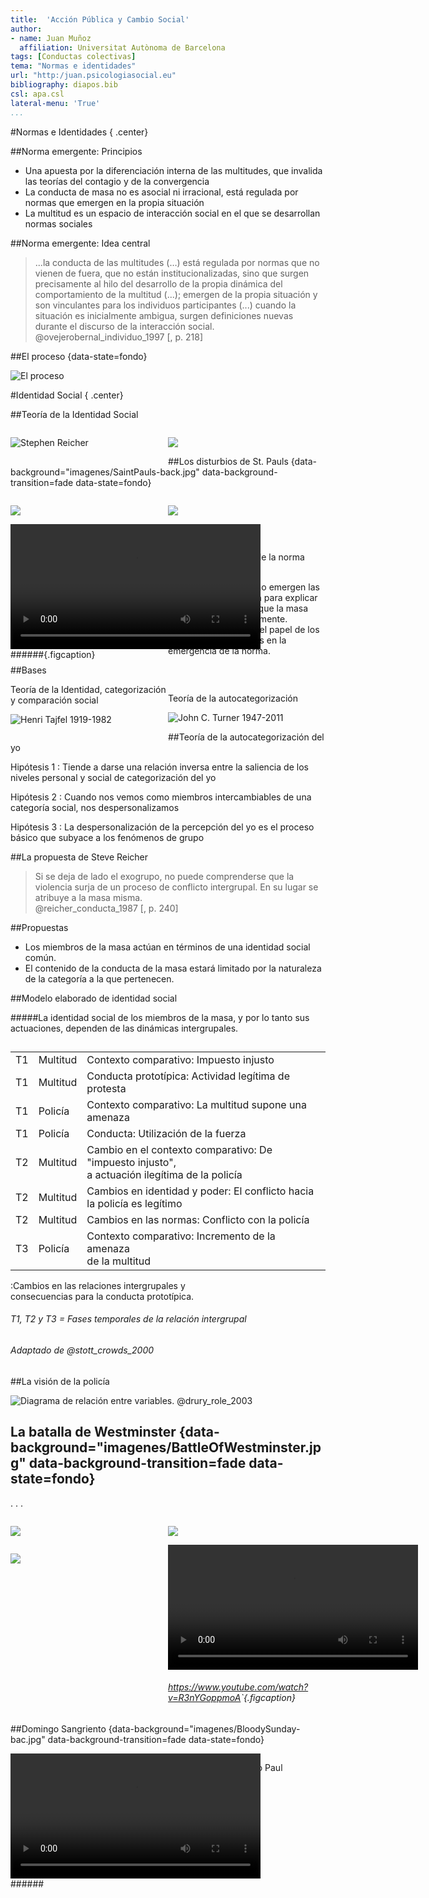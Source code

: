 ```yaml
---
title:  'Acción Pública y Cambio Social'
author:
- name: Juan Muñoz
  affiliation: Universitat Autònoma de Barcelona
tags: [Conductas colectivas]
tema: "Normas e identidades"
url: "http:/juan.psicologiasocial.eu"
bibliography: diapos.bib
csl: apa.csl
lateral-menu: 'True'
...
```


#Normas e Identidades { .center}

##Norma emergente: Principios

* Una apuesta por la diferenciación interna de las multitudes, que invalida las teorías del contagio y de la convergencia
* La conducta de masa no es asocial ni irracional, está regulada por normas que emergen en la propia situación
* La multitud es un espacio de interacción social en el que se desarrollan normas sociales


##Norma emergente: Idea central

>...la conducta de las multitudes (…) está regulada por normas que no vienen de fuera, que no están institucionalizadas, sino que surgen precisamente al hilo del desarrollo de la propia dinámica del comportamiento de la multitud (...); emergen de la propia situación y son vinculantes para los individuos participantes (...) cuando la situación es inicialmente ambigua, surgen definiciones nuevas durante el discurso de la interacción social.\
@ovejerobernal_individuo_1997 [, p. 218]

<!--
##Proceso

* La actuación de las persona depende de la percepción sobre las normas que rigen la situación
* En una situación ambigua, las normas son creadas en el transcurso de la interacción
* La homogeneidad no obedece al contagio, sino a conformidad normativa
* Las normas derivan de la conducta de personas prominentes (líderes)
* La conducta colectiva no es especialmente irracional
-->

##El proceso {data-state=fondo}

![](imagenes/dibujo.svg "El proceso")

#Identidad Social { .center}

##Teoría de la Identidad Social

<div id="column4" style="float:left; margin:0; width:50%;">

![Stephen Reicher](imagenes/Reicher.jpg)

</div>

<div id="column4" style="float:left; margin:0; width:50%;">

![](imagenes/Turner-Portada.jpg)

</div>

##Los disturbios de St. Pauls {data-background="imagenes/SaintPauls-back.jpg" data-background-transition=fade data-state=fondo}

<div id="column1" style="float:left; margin:0; width:50%;">

![](imagenes/SaintPauls-01.jpg)

</div>

<div id="column2" style="float:left; margin:0; width:50%;">

![](imagenes/SaintPauls-05.jpg)

</div>

<div id="column1" style="float:left; margin:0; width:50%;">

<video width="400"  class="stretch" controls data-autoplay>
<source src="multimedia/St_Pauls_Uprising_Bristol_1980.mp4">
</video>
######<https://www.youtube.com/watch?v=Wdyo16VMhIQ>{.figcaption}
</div>

<div id="column2" style="float:left; margin:0; width:50%;">

![](imagenes/SaintPauls-06.jpg)

</div>

##Críticas a la teoría de la norma emergente

* Su explicación de cómo emergen las normas es inadecuada para explicar las situaciones en las que la masa actúa y cambia rápidamente.
* Énfasis que ponen en el papel de los individuos prominentes en la emergencia de la norma.

##Bases

<div id="column1" style="float:left; margin:0; width:50%;">
Teoría de la Identidad, categorización y comparación social

![Henri Tajfel\
1919-1982](imagenes/Tajfel.jpg)

</div>

<div id="column1" style="float:left; margin:0; width:50%;">

Teoría de la autocategorización

![John C. Turner\
1947-2011](imagenes/TurnerJ.jpg)

</div>

##Teoría de la autocategorización del yo

Hipótesis 1
:	Tiende a darse una relación inversa entre la saliencia de los niveles personal y social de categorización del yo

Hipótesis 2
:	Cuando nos vemos como miembros intercambiables de una categoría social, nos despersonalizamos

Hipótesis 3
:	La despersonalización de la percepción del yo es el proceso básico que subyace a los fenómenos de grupo

##La propuesta de Steve Reicher

>Si se deja de lado el exogrupo, no puede comprenderse que la violencia surja de un proceso de conflicto intergrupal. En su lugar se atribuye a la masa misma.\
@reicher_conducta_1987 [, p. 240]

##Propuestas

* Los miembros de la masa actúan en términos de una identidad social común.
* El contenido de la conducta de la masa estará limitado por la naturaleza de la categoría a la que pertenecen.

##Modelo elaborado de identidad social

#####La identidad social de los miembros de la masa, y por lo tanto sus actuaciones, dependen de las dinámicas intergrupales.



##

|    |          |                                                                                                   |
|:--:|:---------|:--------------------------------------------------------------------------------------------------|
| T1 | Multitud | Contexto comparativo: Impuesto injusto                                                            |
| T1 | Multitud | Conducta prototípica: Actividad legítima de protesta                                              |
| T1 | Policía  | Contexto comparativo: La multitud supone una amenaza                                              |
| T1 | Policía  | Conducta: Utilización de la fuerza                                                                |
| T2 | Multitud | Cambio en el contexto comparativo: De "impuesto injusto",<br> a actuación ilegítima de la policía |
| T2 | Multitud | Cambios en identidad y poder: El conflicto hacia<br> la policía es legítimo                       |
| T2 | Multitud | Cambios en las normas: Conflicto con la policía                                                   |
| T3 | Policía  | Contexto comparativo: Incremento de la amenaza<br> de la multitud                                 |

:Cambios en las relaciones intergrupales y\
 consecuencias para la conducta prototípica.

###### T1, T2 y T3 = Fases temporales de la relación intergrupal

###### Adaptado de @stott_crowds_2000

##La visión de la policía

![Diagrama de relación entre variables. @drury_role_2003](imagenes/Drury-Role-PathDiagram.png)

## La batalla de Westminster {data-background="imagenes/BattleOfWestminster.jpg" data-background-transition=fade data-state=fondo}

. . .

<div id="column1" style="float:left; margin:0; width:50%;">

![](imagenes/poll_tax_1990-1.jpg)

</div>

<div id="column2" style="float:left; margin:0; width:50%;">

![](imagenes/poll_tax_1990-2.jpg)

</div>

<div id="column3" style="float:left; margin:0; width:50%;">

![](imagenes/poll_tax_1990-3.jpg )

</div>

<div id="column4" style="float:left; margin:0; width:50%;">

<video width="400"  class="stretch" controls data-autoplay>
<source src="multimedia/PollTaxRiot1990.mp4">
</video>

###### <https://www.youtube.com/watch?v=R3nYGoppmoA>`{.figcaption}
</div>

##Domingo Sangriento {data-background="imagenes/BloodySunday-bac.jpg" data-background-transition=fade data-state=fondo}



<div id="column4" style="float:left; margin:0; width:50%;">
<video width="400"   controls>
<source src="multimedia/BloodySunday.mp4">
</video>
###### <https://www.youtube.com/watch?v=vkOpgr1ElXg>
</div>

<div id="column4" style="float:left; margin:0; width:50%;">

![Domingo Sangriento\
Paul Greengrass (2002)](imagenes/BloodySunday.jpg  "Domingo Sangriento")

</div>

#Referencias {.center}

## {.scrollable}
